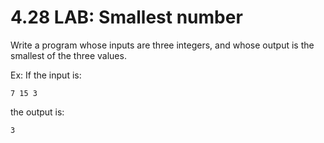 # 4.28 LAB: Smallest number
Write a program whose inputs are three integers,
and whose output is the smallest of the three values.

Ex: If the input is:
```
7 15 3
```

the output is:
```
3
```